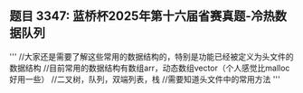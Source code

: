 ## 题目 3347: 蓝桥杯2025年第十六届省赛真题-冷热数据队列
'''
//大家还是需要了解这些常用的数据结构的，特别是功能已经被定义为头文件的数据结构
//目前常用的数据结构有数组arr，动态数组vector（个人感觉比malloc好用一些）
//二叉树，队列，双端列表，栈
//需要知道头文件中的常用方法
'''
